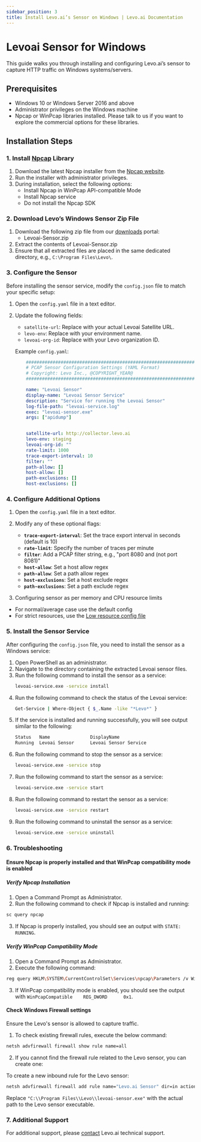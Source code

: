 ```yaml
---
sidebar_position: 3
title: Install Levo.ai’s Sensor on Windows | Levo.ai Documentation
---
```


# Levoai Sensor for Windows

This guide walks you through installing and configuring Levo.ai’s sensor to capture HTTP traffic on Windows systems/servers.

## Prerequisites

- Windows 10 or Windows Server 2016 and above
- Administrator privileges on the Windows machine
- Npcap or WinPcap libraries installed. Please talk to us if you want to explore the commercial options for these libraries.

## Installation Steps

### 1.  Install [Npcap](https://npcap.com/) Library

1. Download the latest Npcap installer from the [Npcap website](https://npcap.com/#download).
2. Run the installer with administrator privileges.
3. During installation, select the following options:
   - Install Npcap in WinPcap API-compatible Mode
   - Install Npcap service
   - Do not install the Npcap SDK

### 2. Download Levo’s Windows Sensor Zip File

1. Download the following zip file from our [downloads](https://github.com/levoai/downloads/tree/main/windows) portal:
    - Levoai-Sensor.zip
2. Extract the contents of Levoai-Sensor.zip
3. Ensure that all extracted files are placed in the same dedicated directory, e.g., `C:\Program Files\Levo\`.

### 3. Configure the Sensor

Before installing the sensor service, modify the `config.json` file to match your specific setup:

1. Open the `config.yaml` file in a text editor.
2. Update the following fields:

    - `satellite-url`: Replace with your actual Levoai Satellite URL.
    - `levo-env`: Replace with your environment name.
    - `levoai-org-id`: Replace with your Levo organization ID.

    Example `config.yaml`:

    ```yaml
        ##############################################################################################
        # PCAP Sensor Configuration Settings (YAML Format)
        # Copyright: Levo Inc., @COPYRIGHT_YEAR@
        ##############################################################################################

        name: "Levoai Sensor"
        display-name: "Levoai Sensor Service"
        description: "Service for running the Levoai Sensor"
        log-file-path: "levoai-service.log"
        exec: "levoai-sensor.exe"
        args: ["apidump"]


        satellite-url: http://collector.levo.ai
        levo-env: staging
        levoai-org-id: ""
        rate-limit: 1000
        trace-export-interval: 10
        filter: ""
        path-allow: []
        host-allow: []
        path-exclusions: []
        host-exclusions: []
    ```

### 4. Configure Additional Options

1. Open the `config.yaml` file in a text editor.
2. Modify any of these optional flags:

   - **`trace-export-interval`**: Set the trace export interval in seconds (default is 10)
   - **`rate-limit`**: Specify the number of traces per minute
   - **`filter`**: Add a PCAP filter string, e.g., "port 8080 and (not port 8081)"
   - **`host-allow`**: Set a host allow regex
   - **`path-allow`**: Set a path allow regex
   - **`host-exclusions`**: Set a host exclude regex
   - **`path-exclusions`**: Set a path exclude regex

3. Configuring sensor as per memory and CPU resource limits
- For normal/average case use the default config
- For strict resources, use the [Low resource config file](../../../static/artifacts/pcap-sensor/low_resource_config.yaml)

### 5. Install the Sensor Service

After configuring the `config.json` file, you need to install the sensor as a Windows service:

1. Open PowerShell as an administrator.
2. Navigate to the directory containing the extracted Levoai sensor files.
3. Run the following command to install the sensor as a service:
    ```bash 
    levoai-service.exe -service install 
4. Run the following command to check the status of the Levoai service:
    ```bash
    Get-Service | Where-Object { $_.Name -like "*Levo*" }
5. If the service is installed and running successfully, you will see output similar to the following:
    ```bash
    Status   Name               DisplayName
    Running  Levoai Sensor      Levoai Sensor Service
6. Run the following command to stop the sensor as a service:
    ```bash 
    levoai-service.exe -service stop
7. Run the following command to start the sensor as a service:
    ```bash 
    levoai-service.exe -service start
8. Run the following command to restart the sensor as a service:
    ```bash 
    levoai-service.exe -service restart
9. Run the following command to uninstall the sensor as a service:
    ```bash 
    levoai-service.exe -service uninstall

### 6. Troubleshooting

#### Ensure Npcap is properly installed and that WinPcap compatibility mode is enabled

##### Verify Npcap Installation

1. Open a Command Prompt as Administrator.
2. Run the following command to check if Npcap is installed and running:
```bash
sc query npcap
```
3. If Npcap is properly installed, you should see an output with `STATE: RUNNING`.

##### Verify WinPcap Compatibility Mode

1. Open a Command Prompt as Administrator.
2. Execute the following command:
```bash
reg query HKLM\SYSTEM\CurrentControlSet\Services\npcap\Parameters /v WinPcapCompatible
```
3. If WinPcap compatibility mode is enabled, you should see the output with `WinPcapCompatible    REG_DWORD      0x1`.

#### Check Windows Firewall settings

Ensure the Levo's sensor is allowed to capture traffic.

1. To check existing firewall rules, execute the below command:
```bash
netsh advfirewall firewall show rule name=all     
```
2. If you cannot find the firewall rule related to the Levo sensor, you can create one:

To create a new inbound rule for the Levo sensor:
```bash
netsh advfirewall firewall add rule name="Levo.ai Sensor" dir=in action=allow program="C:\\Program Files\\Levo\\levoai-sensor.exe" enable=yes 
```
Replace `"C:\\Program Files\\Levo\\levoai-sensor.exe"` with the actual path to the Levo sensor executable.

### 7. Additional Support

For additional support, please [contact](mailto:support@levo.ai) Levo.ai technical support.